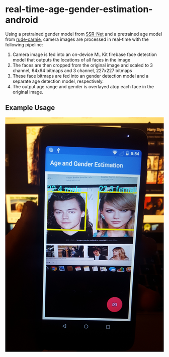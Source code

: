 # real-time-age-gender-estimation-android

Using a pretrained gender model from [SSR-Net](https://github.com/shamangary/SSR-Net) and a pretrained age model from [rude-carnie](https://github.com/dpressel/rude-carnie), camera images are processed in real-time with the following pipeline:

1. Camera image is fed into an on-device ML Kit firebase face detection model that outputs the locations of all faces in the image
2. The faces are then cropped from the original image and scaled to 3 channel, 64x64 bitmaps and 3 channel, 227x227 bitmaps
3. These face bitmaps are fed into an gender detection model and a separate age detection model, respectively.
4. The output age range and gender is overlayed atop each face in the original image.

## Example Usage

![Example image](demo.jpg)
